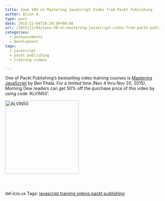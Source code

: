 ```yaml
---
title: Save 50% on Mastering JavaScript Video from Packt Publishing
author: Alvin A.
type: post
date: 2015-11-04T16:20:59+00:00
url: /2015/11/04/save-50-on-mastering-javascript-video-from-packt-publishing/
categories:
  - announcements
  - Development
tags:
  - javascript
  - packt publishing
  - training videos

---
```

One of Packt Publishing’s bestselling video training courses is <a href="http://bit.ly/1MbBLEH" target="_blank">Mastering JavaScript</a> by Ben Fhala. For a limited time (Nov 4 thru Nov 20, 2015), Morning Dew readers can get 50% off the purchase price of this video by using code ‘ALVIN50’.

[<img loading="lazy" decoding="async" title="ALVIN50" style="border-top: 0px; border-right: 0px; background-image: none; border-bottom: 0px; padding-top: 0px; padding-left: 0px; border-left: 0px; margin: 0px 0px 10px; display: inline; padding-right: 0px" border="0" alt="ALVIN50" src="/wp-content/uploads/2015/11/ALVIN501.png" width="240" height="240" />][1]

&nbsp;

<div id="scid:0767317B-992E-4b12-91E0-4F059A8CECA8:f82ffa48-8f8b-45f3-9df9-1184b660d4c3" class="wlWriterEditableSmartContent" style="float: none; padding-bottom: 0px; padding-top: 0px; padding-left: 0px; margin: 0px; display: inline; padding-right: 0px">
  del.icio.us Tags: <a href="http://del.icio.us/popular/javascript" rel="tag">javascript</a>,<a href="http://del.icio.us/popular/training+videos" rel="tag">training videos</a>,<a href="http://del.icio.us/popular/packt+publishing" rel="tag">packt publishing</a>
</div>

 [1]: http://bit.ly/1MbBLEH